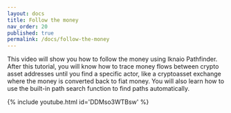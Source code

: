```yaml
---
layout: docs
title: Follow the money
nav_order: 20
published: true
permalink: /docs/follow-the-money
---
```


This video will show you how to follow the money using Iknaio Pathfinder. After this tutorial, you will know how to trace money flows between crypto asset addresses until you find a specific actor, like a cryptoasset exchange where the money is converted back to fiat money. You will also learn how to use the built-in path search function to find paths automatically.

{% include youtube.html id='DDMso3WTBsw' %}
